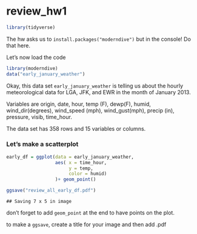 review_hw1
================

``` r
library(tidyverse)
```

The hw asks us to `install.packages("moderndive")` but in the console!
Do that here.

Let’s now load the code

``` r
library(moderndive)
data("early_january_weather")
```

Okay, this data set `early_january_weather` is telling us about the
hourly meteorological data for LGA, JFK, and EWR in the month of January
2013.

Variables are origin, date, hour, temp (F), dewp(F), humid,
wind_dir(degrees), wind_speed (mph), wind_gust(mph), precip (in),
pressure, visib, time_hour.

The data set has 358 rows and 15 variables or columns.

### Let’s make a scatterplot

``` r
early_df = ggplot(data = early_january_weather,
                  aes( x = time_hour, 
                       y = temp, 
                       color = humid)
                  )+ geom_point()

ggsave("review_all_early_df.pdf")
```

    ## Saving 7 x 5 in image

don’t forget to add `geom_point` at the end to have points on the plot.

to make a `ggsave`, create a title for your image and then add .pdf

